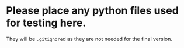 # Please place any python files used for testing here.
They will be `.gitignore`d as they are not needed for the final version.
